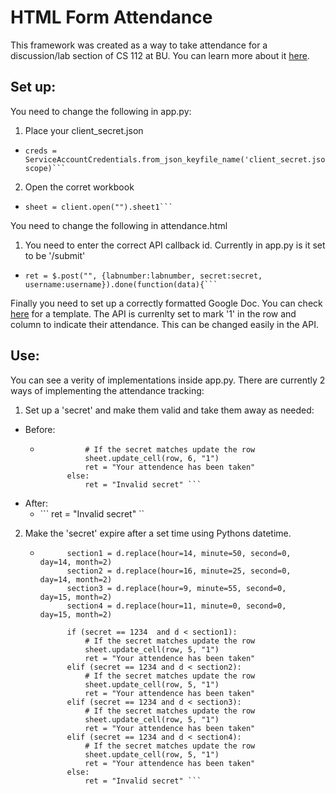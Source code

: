 # HTML Form Attendance

This framework was created as a way to take attendance for a discussion/lab section of CS 112 at BU. You can learn more about it [here](http://sidpremkumar.com/htmlformattendance.html).

## Set up:
You need to change the following in app.py:
1. Place your client_secret.json
  *	```# TODO: Create your own client secret
	creds = ServiceAccountCredentials.from_json_keyfile_name('client_secret.json', 			scope)```

2. Open the corret workbook
 *	```# TODO: Enter your own workbook name
 	sheet = client.open("").sheet1```

You need to change the following in attendance.html

1. You need to enter the correct API callback id. Currently in app.py is it set to be '/submit'
  * ```// TODO: Enter API information here (i.e. link of where itshosted 	'.../takeAttendance')
	ret = $.post("", {labnumber:labnumber, secret:secret, 	username:username}).done(function(data){```

Finally you need to set up a correctly formatted Google Doc. You can check [here](https://docs.google.com/spreadsheets/d/1C44g0BIyvtRYvx0jLonkiUMso8dzFOKcQUGUU_AxFw8/edit?usp=sharing) for a template. The API is currenlty set to mark '1' in the row and column to indicate their attendance. This can be changed easily in the API.
## Use:

You can see a verity of implementations inside app.py. There are currently 2 ways of implementing the attendance tracking:
1. Set up a 'secret' and make them valid and take them away as needed:
  * Before:
	* ``` if secret == 1234 or secret == 1234 or secret == 1234 or secret == 1234:
                # If the secret matches update the row
                sheet.update_cell(row, 6, "1")
                ret = "Your attendence has been taken"
            else:
                ret = "Invalid secret" ```
  * After:
  	* ``` ret = "Invalid secret" ``


2. Make the 'secret' expire after a set time using Pythons datetime.
	* ``` # Assign the correct Lab timings:
            section1 = d.replace(hour=14, minute=50, second=0,  day=14, month=2)
            section2 = d.replace(hour=16, minute=25, second=0,  day=14, month=2)
            section3 = d.replace(hour=9, minute=55, second=0,  day=15, month=2)
            section4 = d.replace(hour=11, minute=0, second=0,  day=15, month=2)

            if (secret == 1234  and d < section1):
                # If the secret matches update the row
                sheet.update_cell(row, 5, "1")
                ret = "Your attendence has been taken"
            elif (secret == 1234 and d < section2):
                # If the secret matches update the row
                sheet.update_cell(row, 5, "1")
                ret = "Your attendence has been taken"
            elif (secret == 1234 and d < section3):
                # If the secret matches update the row
                sheet.update_cell(row, 5, "1")
                ret = "Your attendence has been taken"
            elif (secret == 1234 and d < section4):
                # If the secret matches update the row
                sheet.update_cell(row, 5, "1")
                ret = "Your attendence has been taken"
            else:
                ret = "Invalid secret" ```
